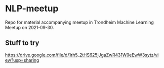 # NLP-meetup

Repo for material accompanying meetup in Trondheim Machine Learning Meetup on 2021-09-30.

## Stuff to try
https://drive.google.com/file/d/1rh5_2tHS625jJgaZwR431W0eEwW3sytz/view?usp=sharing
